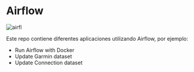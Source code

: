 # Airflow

![airfl](https://user-images.githubusercontent.com/42939877/175957419-a686e6f2-4395-4ec3-98b1-d4eb4441a219.png)

Este repo contiene diferentes aplicaciones utilizando Airflow, por ejemplo:

- Run Airflow with Docker
- Update Garmin dataset
- Update Connection dataset
